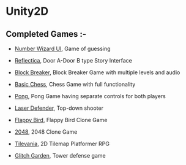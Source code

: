 # Unity2D

<h2> Completed Games :- </h2>

* [Number Wizard UI](https://simmer.io/@Anomator/number-wizard), Game of guessing 

* [Reflectica](https://simmer.io/@Anomator/reflectica), Door A-Door B type Story Interface

* [Block Breaker](https://simmer.io/@Anomator/block-breaker), Block Breaker Game with multiple levels and audio

* [Basic Chess](https://simmer.io/@Anomator/basic-chess), Chess Game with full functionality

* [Pong](https://simmer.io/@Anomator/pong), Pong Game having separate controls for both players

* [Laser Defender](https://simmer.io/@Anomator/laser-defender), Top-down shooter

* [Flappy Bird](https://simmer.io/@Anomator/flappy-bird), Flappy Bird Clone Game

* [2048](https://simmer.io/@Anomator/2048), 2048 Clone Game

* [Tilevania](https://simmer.io/@Anomator/tilevania), 2D Tilemap Platformer RPG

* [Glitch Garden](https://simmer.io/@Anomator/glitch-garden), Tower defense game
